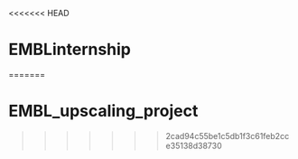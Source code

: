 <<<<<<< HEAD
# EMBLinternship
=======
# EMBL_upscaling_project
>>>>>>> 2cad94c55be1c5db1f3c61feb2cce35138d38730
